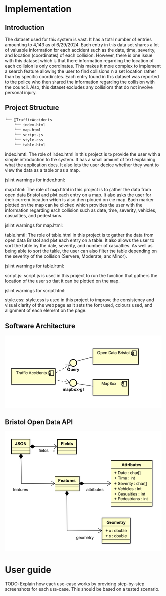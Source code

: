 # Implementation

## Introduction
The dataset used for this system is vast. It has a total number of entries amounting to 4,143 as of 6/29/2024. Each entry in this data set shares a lot of valuable information for each accident such as the date, time, severity, and location (coordinates) of each collision. However, there is one issue with this dataset which is that there information regarding the location of each collision is only coordinates. This makes it more complex to implement a search feature allowing the user to find collisions in a set location rather than by specific coordinates. Each entry found in this dataset was reported to the police who then shared the information regarding the collision with the council. Also, this dataset excludes any collisions that do not involve personal injury.

## Project Structure

```
└── 📁TrafficAccidents
    └── index.html
    └── map.html
    └── script.js
    └── style.css
    └── table.html
```

index.hmtl:
The role of index.html in this project is to provide the user with a simple introduction to the system. It has a small amount of text explaining what the application does. It also lets the user decide whether they want to view the data as a table or as a map.

jslint warnings for index.html:


map.html:
The role of map.html in this project is to gather the data from open data Bristol and plot each entry on a map. It also asks the user for their current location which is also then plotted on the map. Each marker plotted on the map can be clicked which provides the user with the information regarding each collision such as date, time, severity, vehicles, casualties, and pedestrians. 

jslint warnings for map.html:

table.hmtl:
The role of table.html in this project is to gather the data from open data Bristol and plot each entry on a table. It also allows the user to sort the table by the date, severity, and number of casualties. As well as being able to sort the table, the user can also filter the table depending on the severity of the collision (Servere, Moderate, and Minor).

jslint warnings for table.html:

script.js:
script.js is used in this project to run the function that gathers the location of the user so that it can be plotted on the map.

jslint warnings for script.html:

style.css:
style.css is used in this project to improve the consistency and visual clarity of the web page as it sets the font used, colours used, and alignment of each element on the page.


## Software Architecture
![Insert your component Diagram here](images/componentDiagram.png)

## Bristol Open Data API
![UML Class diagrams representing JSON query results](images/class1.png)

# User guide
TODO: Explain how each use-case works by providing step-by-step screenshots for each use-case. This should be based on a tested scenario.
